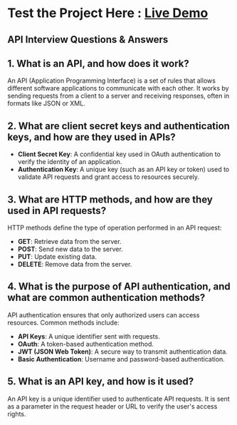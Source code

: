 # Test the Project Here : [Live Demo](https://interview-js-two.vercel.app/)


## API Interview Questions & Answers

## 1. What is an API, and how does it work?
An API (Application Programming Interface) is a set of rules that allows different software applications to communicate with each other. It works by sending requests from a client to a server and receiving responses, often in formats like JSON or XML.

## 2. What are client secret keys and authentication keys, and how are they used in APIs?
- **Client Secret Key**: A confidential key used in OAuth authentication to verify the identity of an application.
- **Authentication Key**: A unique key (such as an API key or token) used to validate API requests and grant access to resources securely.

## 3. What are HTTP methods, and how are they used in API requests?
HTTP methods define the type of operation performed in an API request:
- **GET**: Retrieve data from the server.
- **POST**: Send new data to the server.
- **PUT**: Update existing data.
- **DELETE**: Remove data from the server.

## 4. What is the purpose of API authentication, and what are common authentication methods?
API authentication ensures that only authorized users can access resources. Common methods include:
- **API Keys**: A unique identifier sent with requests.
- **OAuth**: A token-based authentication method.
- **JWT (JSON Web Token)**: A secure way to transmit authentication data.
- **Basic Authentication**: Username and password-based authentication.

## 5. What is an API key, and how is it used?
An API key is a unique identifier used to authenticate API requests. It is sent as a parameter in the request header or URL to verify the user's access rights.

